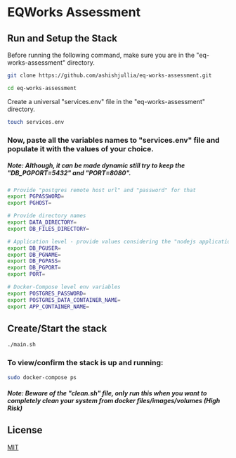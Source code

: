 # EQWorks Assessment

## Run and Setup the Stack

Before running the following command, make sure you are in the "eq-works-assessment" directory.

```bash
git clone https://github.com/ashishjullia/eq-works-assessment.git
```
```bash
cd eq-works-assessment
````
Create a universal "services.env" file in the "eq-works-assessment" directory.

```bash
touch services.env
```

### Now, paste all the variables names to "services.env" file and populate it with the values of your choice.
##### Note: Although, it can be made dynamic still try to keep the "DB_PGPORT=5432" and "PORT=8080".

```bash
# Provide "postgres remote host url" and "password" for that
export PGPASSWORD=
export PGHOST=

# Provide directory names
export DATA_DIRECTORY=
export DB_FILES_DIRECTORY=

# Application level - provide values considering the "nodejs application".
export DB_PGUSER=
export DB_PGNAME=
export DB_PGPASS=
export DB_PGPORT=
export PORT=

# Docker-Compose level env variables
export POSTGRES_PASSWORD=
export POSTGRES_DATA_CONTAINER_NAME=
export APP_CONTAINER_NAME=
```

## Create/Start the stack
```bash
./main.sh
```


### To view/confirm the stack is up and running:
```bash
sudo docker-compose ps
```

##### Note: Beware of the "clean.sh" file, only run this when you want to completely clean your system from docker files/images/volumes (High Risk)

## License
[MIT](https://choosealicense.com/licenses/mit/)
